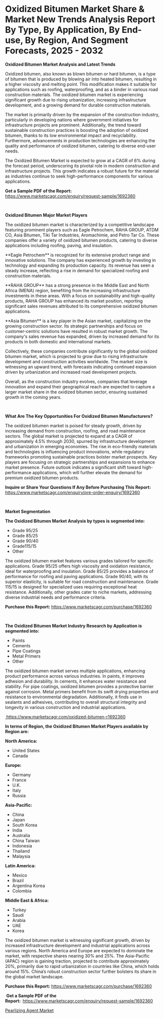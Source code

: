 <p><h1>Oxidized Bitumen Market Share & Market New Trends Analysis Report By Type, By Application, By End-use, By Region, And Segment Forecasts, 2025 - 2032</h1></p><p><strong>Oxidized Bitumen Market Analysis and Latest Trends</strong></p>
<p><p>Oxidized bitumen, also known as blown bitumen or hard bitumen, is a type of bitumen that is produced by blowing air into heated bitumen, resulting in a higher viscosity and melting point. This modification makes it suitable for applications such as roofing, waterproofing, and as a binder in various road construction materials. The oxidized bitumen market is experiencing significant growth due to rising urbanization, increasing infrastructure development, and a growing demand for durable construction materials.</p><p>The market is primarily driven by the expansion of the construction industry, particularly in developing nations where government initiatives for infrastructure projects are prominent. Additionally, the trend toward sustainable construction practices is boosting the adoption of oxidized bitumen, thanks to its low environmental impact and recyclability. Furthermore, advancements in production technologies are enhancing the quality and performance of oxidized bitumen, catering to diverse end-user needs.</p><p>The Oxidized Bitumen Market is expected to grow at a CAGR of 6% during the forecast period, underscoring its pivotal role in modern construction and infrastructure projects. This growth indicates a robust future for the material as industries continue to seek high-performance components for various applications.</p></p>
<p><strong>Get a Sample PDF of the Report:&nbsp;</strong> <a href="https://www.marketscagr.com/enquiry/request-sample/1692360?utm_campaign=3115&utm_medium=2&utm_source=Github&utm_content=ia&utm_term=02042025&utm_id=oxidized-bitumen">https://www.marketscagr.com/enquiry/request-sample/1692360</a></p>
<p>&nbsp;</p>
<p><strong>Oxidized Bitumen Major Market Players</strong></p>
<p><p>The oxidized bitumen market is characterized by a competitive landscape featuring prominent players such as Eagle Petrochem, RAHA GROUP, ATDM CO, Asia Bitumen, Tiki Tar Industries, Aromachimie, and Petro Tar Co. These companies offer a variety of oxidized bitumen products, catering to diverse applications including roofing, paving, and insulation.</p><p>**Eagle Petrochem** is recognized for its extensive product range and innovative solutions. The company has experienced growth by investing in technology and expanding its production capacity. Its revenue has seen a steady increase, reflecting a rise in demand for specialized roofing and construction materials.</p><p>**RAHA GROUP** has a strong presence in the Middle East and North Africa (MENA) region, benefiting from the increasing infrastructure investments in these areas. With a focus on sustainability and high-quality products, RAHA GROUP has enhanced its market position, reporting significant sales revenues attributed to its comprehensive oxidized bitumen applications.</p><p>**Asia Bitumen** is a key player in the Asian market, capitalizing on the growing construction sector. Its strategic partnerships and focus on customer-centric solutions have resulted in robust market growth. The company's sales revenue has expanded, driven by increased demand for its products in both domestic and international markets.</p><p>Collectively, these companies contribute significantly to the global oxidized bitumen market, which is projected to grow due to rising infrastructure development and construction activities worldwide. The market size is witnessing an upward trend, with forecasts indicating continued expansion driven by urbanization and increased road development projects.</p><p>Overall, as the construction industry evolves, companies that leverage innovation and expand their geographical reach are expected to capture a larger market share in the oxidized bitumen sector, ensuring sustained growth in the coming years.</p></p>
<p>&nbsp;</p>
<p><strong>What Are The Key Opportunities For Oxidized Bitumen Manufacturers?</strong></p>
<p><p>The oxidized bitumen market is poised for steady growth, driven by increasing demand from construction, roofing, and road maintenance sectors. The global market is projected to expand at a CAGR of approximately 4.5% through 2030, spurred by infrastructure development and urbanization in emerging economies. The rise in eco-friendly materials and technologies is influencing product innovations, while regulatory frameworks promoting sustainable practices bolster market prospects. Key players are focusing on strategic partnerships and expansions to enhance market presence. Future outlook indicates a significant shift toward high-performance applications, which will further elevate the demand for premium oxidized bitumen products.</p></p>
<p><strong>Inquire or Share Your Questions If Any Before Purchasing This Report:</strong> <a href="https://www.marketscagr.com/enquiry/pre-order-enquiry/1692360?utm_campaign=3115&utm_medium=2&utm_source=Github&utm_content=ia&utm_term=02042025&utm_id=oxidized-bitumen">https://www.marketscagr.com/enquiry/pre-order-enquiry/1692360</a></p>
<p>&nbsp;</p>
<p><strong>Market Segmentation</strong></p>
<p><strong>The Oxidized Bitumen Market Analysis by types is segmented into:</strong></p>
<p><ul><li>Grade 95/25</li><li>Grade 85/25</li><li>Grade 90/40</li><li>Grade115/15</li><li>Other</li></ul></p>
<p><p>The oxidized bitumen market features various grades tailored for specific applications. Grade 95/25 offers high viscosity and oxidation resistance, ideal for waterproofing and insulation. Grade 85/25 provides a balance of performance for roofing and paving applications. Grade 90/40, with its superior elasticity, is suitable for road construction and maintenance. Grade 115/15 is designed for specialized uses requiring exceptional heat resistance. Additionally, other grades cater to niche markets, addressing diverse industrial needs and performance criteria.</p></p>
<p><strong>Purchase this Report:&nbsp;</strong><a href="https://www.marketscagr.com/purchase/1692360?utm_campaign=3115&utm_medium=2&utm_source=Github&utm_content=ia&utm_term=02042025&utm_id=oxidized-bitumen">https://www.marketscagr.com/purchase/1692360</a></p>
<p>&nbsp;</p>
<p><strong>The Oxidized Bitumen Market Industry Research by Application is segmented into:</strong></p>
<p><ul><li>Paints</li><li>Cements</li><li>Pipe Coatings</li><li>Metal Primers</li><li>Other</li></ul></p>
<p><p>The oxidized bitumen market serves multiple applications, enhancing product performance across various industries. In paints, it improves adhesion and durability. In cements, it enhances water resistance and stability. For pipe coatings, oxidized bitumen provides a protective barrier against corrosion. Metal primers benefit from its swift drying properties and resistance to environmental degradation. Additionally, it finds use in sealants and adhesives, contributing to overall structural integrity and longevity in various construction and industrial applications.</p></p>
<p><a href="https://www.marketscagr.com/oxidized-bitumen-r1692360?utm_campaign=3115&utm_medium=2&utm_source=Github&utm_content=ia&utm_term=02042025&utm_id=oxidized-bitumen">&nbsp;https://www.marketscagr.com/oxidized-bitumen-r1692360</a></p>
<p><strong>In terms of Region, the Oxidized Bitumen Market Players available by Region are:</strong></p>
<p>
    <p> <strong> North America: </strong>
        <ul>
            <li>United States</li>
            <li>Canada</li>
        </ul>
        </p> 
    <p> <strong> Europe: </strong>
        <ul>
            <li>Germany</li>
            <li>France</li>
            <li>U.K.</li>
            <li>Italy</li>
            <li>Russia</li>
        </ul>
        </p> 
    <p> <strong> Asia-Pacific: </strong>
        <ul>
            <li>China</li>
            <li>Japan</li>
            <li>South Korea</li>
            <li>India</li>
            <li>Australia</li>
            <li>China Taiwan</li>
            <li>Indonesia</li>
            <li>Thailand</li>
            <li>Malaysia</li>
        </ul>
        </p> 
    <p> <strong> Latin America: </strong>
        <ul>
            <li>Mexico</li>
            <li>Brazil</li>
            <li>Argentina Korea</li>
            <li>Colombia</li>
        </ul>
        </p> 
    <p> <strong> Middle East & Africa: </strong>
        <ul>
            <li>Turkey</li>
            <li>Saudi</li>
            <li>Arabia</li>
            <li>UAE</li>
            <li>Korea</li>
        </ul>
    </p>
    </p>
<p><p>The oxidized bitumen market is witnessing significant growth, driven by increased infrastructure development and industrial applications across various regions. North America and Europe are expected to dominate the market, with respective shares nearing 30% and 25%. The Asia-Pacific (APAC) region is gaining traction, projected to contribute approximately 20%, primarily due to rapid urbanization in countries like China, which holds around 15%. China’s robust construction sector further bolsters its share in the global market landscape.</p></p>
<p><strong>Purchase this Report: </strong><a href="https://www.marketscagr.com/purchase/1692360?utm_campaign=3115&utm_medium=2&utm_source=Github&utm_content=ia&utm_term=02042025&utm_id=oxidized-bitumen">https://www.marketscagr.com/purchase/1692360</a></p>
<p>&nbsp;<strong>Get a Sample PDF of the Report:&nbsp;&nbsp;</strong><a href="https://www.marketscagr.com/enquiry/request-sample/1692360?utm_campaign=3115&utm_medium=2&utm_source=Github&utm_content=ia&utm_term=02042025&utm_id=oxidized-bitumen">https://www.marketscagr.com/enquiry/request-sample/1692360</a></p>
<p><strong></strong></p>
<p><p><a href="https://github.com/momossidram/Market-Research-Report-List-1/blob/main/pearlizing-agent-market.md?utm_campaign=3115&utm_medium=2&utm_source=Github&utm_content=ia&utm_term=02042025&utm_id=oxidized-bitumen">Pearlizing Agent Market</a></p></p>